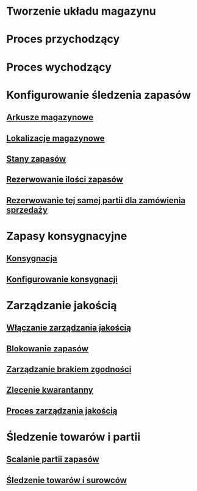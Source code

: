 # Tworzenie układu magazynu
# Proces przychodzący
# Proces wychodzący
# Konfigurowanie śledzenia zapasów
## [Arkusze magazynowe](inventory-journals.md)
## [Lokalizacje magazynowe](inventory-locations.md)
## [Stany zapasów](inventory-statuses.md)
## [Rezerwowanie ilości zapasów](reserve-inventory-quantities.md)
## [Rezerwowanie tej samej partii dla zamówienia sprzedaży](../sales-marketing/reserve-same-batch-sales-order.md)
# Zapasy konsygnacyjne
## [Konsygnacja](consignment.md)
## [Konfigurowanie konsygnacji](set-up-consignment.md)
# Zarządzanie jakością
## [Włączanie zarządzania jakością](enable-quality-management.md)
## [Blokowanie zapasów](inventory-blocking.md)
## [Zarządzanie brakiem zgodności](enable-nonconformance-management.md)
## [Zlecenie kwarantanny](quarantine-orders.md)
## [Proces zarządzania jakością](quality-management-processes.md)
# Śledzenie towarów i partii
## [Scalanie partii zapasów](merge-inventory-batches.md)
## [Śledzenie towarów i surowców](trace-items-raw-materials-inventory-production-sales.md)
